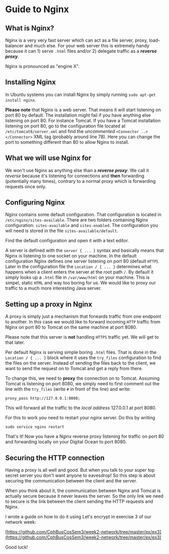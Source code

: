 # Guide to Nginx

## What is Nginx?
Nginx is a very very fast server which can act as a file server, proxy, load-balancer and much else.
For your web server this is extremely handy because it can 1) serve ``.html`` files
and/or 2) delegate traffic as a ***reverse proxy***.

Nginx is pronounced as "engine X". 

## Installing Nginx
In Ubuntu systems you can install Nginx by simply running ``sudo apt-get install nginx``.

**Please note** that Nginx is a web server. That means it will start listening on port
80 by default. The installation might fail if you have anything else listening on port 80.
For instance Tomcat. If you have a Tomcat installation listening on port 80, go to
the configuration file located at ``/etc/tomcat8/server.xml`` and find the _uncommented_
``<Connector ..> </Connector>`` XML tag (probably around line 78). Here you can change
the port to something different than 80 to allow Nginx to install.

## What we will use Nginx for
We won't use Nginx as anything else than a ***reverse proxy***. We call it _reverse_ because it's listening
for connections and **then** forwarding (potentially many times), contrary to a normal proxy which is forwarding
requests once only.

## Configuring Nginx
Nginx contains some default configuration. That configuration is located in
``/etc/nginx/sites-available``. There are two folders containing Nginx configuration:
``sites-available`` and ``sites-enabled``. The configuration you will need is stored in
the file ``sites-available/default``.

Find the default configuration and open it with a text editor.

A server is defined with the ``server { ... }`` syntax and basically means that Nginx is
listening to one socket on your machine. In the default configuration Nginx defines one
server listening on port 80 (default ``HTTP``). Later in the configuration file the
``Location / { ... }`` determines what happens when a client enters the server at
the root path ``/``. By default it simply looks up a ``.html`` file in ``/var/www/html``
on your machine. This is simpel, static ``HTML`` and way too boring for us. We would like 
to proxy our traffic to a much more interesting Java server.

## Setting up a proxy in Nginx
A proxy is simply just a mechanism that forwards traffic from one endpoint to another.
In this case we would like to forward incoming ``HTTP`` traffic from Nginx on port
80 to Tomcat on the same machine at port 8080.

Please note that this server is **not** handling ``HTTPS`` traffic yet. We will get to 
that later.

Per default Nginx is serving simple boring ``.html`` files. That is done in the
``Location / { ... }`` block where it uses the ``try_files`` configuration to
find the files on the server. Instead of sending the files back to the client,
we want to send the request on to Tomcat and get a reply from there.

To change this, we need to **proxy** the connection on to Tomcat. Assuming Tomcat is
listening on port 8080, we simply need to first comment out the line with the
``try_files`` (write ``#`` in front of the line) and write:

    proxy_pass http://127.0.0.1:8080;

This will forward all the traffic to the _local address_ 127.0.0.1 at port 8080.

For this to work you need to restart your nginx server. Do this by writing

    sudo service nginx restart
    
That's it! Now you have a Nginx reverse proxy listening for traffic on port 80 and
forwarding locally on your Digital Ocean to port 8080.

## Securing the HTTP connection
Having a proxy is all well and good. But when you talk to your super top secret server
you don't want anyone to eavesdrop! So this step is about securing the communication
between the client and the server.

When you think about it, the communication between Nginx and Tomcat is actually secure
because it never leaves the server. So the only link we need to secure is the link between
the client sending the HTTP requests and Nginx.

I wrote a guide on how to do it using Let's encrypt in exercise 3 of our network week:

[https://github.com/CphBusCosSem3/week2-network/tree/master/ex/ex3](https://github.com/CphBusCosSem3/week2-network/tree/master/ex/ex3)

Good luck!
